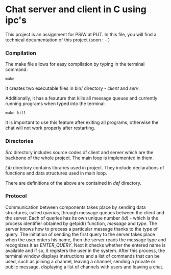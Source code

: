 # Chat server and client in C using ipc's
This project is an assignment for PSiW at PUT. In this file, you will find a technical documentation of this project (soon : - )

### Compilation

The make file allows for easy compilation by typing in the terminal command: 

```
make
```
It creates two executable files in bin/ directory - *client* and *serv*. 

Additionally, it has a feauture that kills all message queues and currently running programs when typed into the terminal:

```
make kill
```
It is important to use this feature after exiting all programs, otherwise the chat will not work properly after restarting.

### Directories

*Src* directory includes source codes of client and server which are the backbone of the whole project. The main loop is implemented in them.

*Lib* directory contains libraries used in project. They include declarations of functions and data structures used in main loop.

There are definitions of the above are contained in *def* directory.

### Protocol

Communication between components takes place by sending data structures, called *queries*, through message queues between the client and the server. Each of queries has its own unique number *(id)* - which is the process identifier obtained by getpid() function, *message* and *type*. The server knows how to process a particular message thanks to the type of query. The initiation of sending the first query to the server takes place when the user enters his name, then the server reads the message type and recognizes it as *ENTER_QUERY*. Next it checks whether the entered name is available and if so, it registers the user in the system. After this process, the terminal window displays instructions and a list of commands that can be used, such as joining a channel, leaving a channel, sending a private or public message, displaying a list of channels with users and leaving a chat. 
